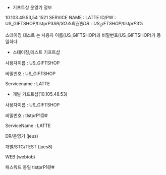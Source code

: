 * 기프트샵 운영기 정보

10.103.49.53,54 1521
 SERVICE NAME : LATTE
 ID/PW : US_GIFTSHOP/tlstprP3$%
 SR/XO 조회권한 DB : US_GIFTSHOP/tlstprP3$%



스테이징 테스트 는 사용자 이름(US_GIFTSHOP)과 비밀번호(US_GIFTSHOP)가 동일하다

* 스테이징,테스트 기프트샵

사용자이름 : US_GIFTSHOP

비밀번호 : US_GIFTSHOP

Servicename : LATTE



* 개발 기프트샵(10.105.48.53) 

사용자이름 : US_GIFTSHOP

비밀번호 : tlstprP1@#

ServiceName : LATTE





DR/운영기 (jeus)

개발/STG/TEST (jues8)

WEB (webtob)



패스워드 동일 tlstprP1@#














